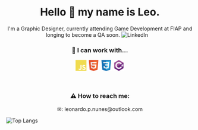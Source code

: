 <div align="center">
 <h1>Hello 👋 my name is Leo.</h1> 
 I'm a Graphic Designer, currently attending Game Development at FIAP and longing to become a QA soon.
 
  <img alt="LinkedIn" src="https://camo.githubusercontent.com/0c59c81be6c6e981fbad69ea742692368b3fdc1018090a34cb7764dfea5a1a91/68747470733a2f2f696d672e736869656c64732e696f2f62616467652f6c696e6b6564696e2d2532333030373742352e7376673f7374796c653d666f722d7468652d6261646765266c6f676f3d6c696e6b6564696e266c6f676f436f6c6f723d7768697465"/>
&nbsp;&nbsp;&nbsp;
 

 <h3>🤔 I can work with...</h3>
 <img src="https://raw.githubusercontent.com/devicons/devicon/master/icons/javascript/javascript-plain.svg" alt="JavaScript" width="30" height="30" margin="30"/>
 <img src="https://raw.githubusercontent.com/devicons/devicon/master/icons/html5/html5-original.svg" alt="HTML" width="30" height="30" margin="30"/>
 <img src="https://raw.githubusercontent.com/devicons/devicon/master/icons/css3/css3-original.svg" alt="CSS" width="30" height="30" margin="30"/>
 <img src="https://raw.githubusercontent.com/devicons/devicon/ca28c779441053191ff11710fe24a9e6c23690d6/icons/csharp/csharp-original.svg" alt="CSharp" width="30" height="30" margin="30"/>

&nbsp;&nbsp;&nbsp;
 
 <div>
  <h3>⚠ How to reach me:</h3>
   <p>✉: leonardo.p.nunes@outlook.com</p>
 </div>
</div>

<!--
**leopnunes/leopnunes** is a ✨ _special_ ✨ repository because its `README.md` (this file) appears on your GitHub profile.

Here are some ideas to get you started:

- 🔭 I’m currently working on ...
- 🌱 I’m currently learning ...
- 👯 I’m looking to collaborate on ...
- 🤔 I’m looking for help with ...
- 💬 Ask me about ...
- 📫 How to reach me: ...
- 😄 Pronouns: ...
- ⚡ Fun fact: ...
-->

 ![Top Langs](https://github-readme-stats.vercel.app/api/top-langs/?username=leopnunes&theme=tokyonight)

